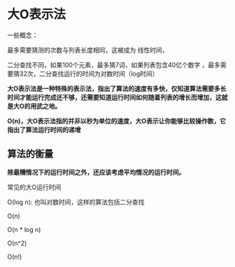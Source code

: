 # 大O表示法

一些概念：

最多需要猜测的次数与列表长度相同，这被成为 线性时间，

二分查找不同，如果100个元素，最多猜7词，如果列表包含40亿个数字 ，最多需要猜32次，二分查找运行的时间为对数时间（log时间）

**大O表示法是一种特殊的表示法，指出了算法的速度有多快，仅知道算法需要多长时间才能运行完成还不够，还需要知道运行时间如何随着列表的增长而增加，这就是大O的用武之地。**

**O\(n\)，大O表示法指的并非以秒为单位的速度，大O表示让你能够比较操作数，它指出了算法运行时间的递增**

## 算法的衡量

**除最糟情况下的运行时间之外，还应该考虑平均情况的运行时间。**

常见的大O运行时间

O\(log n\): 也叫对数时间，这样的算法包括二分查找

O\(n\)

O\(n \* log n\)

O\(n^2\)

O\(n!\)

